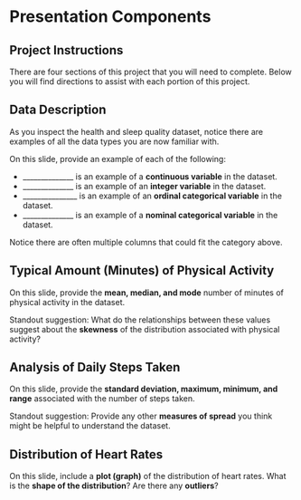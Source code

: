 # Presentation Components

## Project Instructions

There are four sections of this project that you will need to complete. Below you will find directions to assist with each portion of this project.

## Data Description

As you inspect the health and sleep quality dataset, notice there are examples of all the data types you are now familiar with.

On this slide, provide an example of each of the following:

- \_\_\_\_\_\_\_\_\_\_\_\_\_\_ is an example of a **continuous variable** in the dataset.
- \_\_\_\_\_\_\_\_\_\_\_\_\_\_ is an example of an **integer variable** in the dataset.
- \_\_\_\_\_\_\_\_\_\_\_\_\_\_\_ is an example of an **ordinal categorical variable** in the dataset.
- \_\_\_\_\_\_\_\_\_\_\_\_\_\_ is an example of a **nominal categorical variable** in the dataset.

Notice there are often multiple columns that could fit the category above.

## Typical Amount (Minutes) of Physical Activity

On this slide, provide the **mean, median, and mode** number of minutes of physical activity in the dataset.

Standout suggestion: What do the relationships between these values suggest about the **skewness** of the distribution associated with physical activity?

## Analysis of Daily Steps Taken

On this slide, provide the **standard deviation, maximum, minimum, and range** associated with the number of steps taken.

Standout suggestion: Provide any other **measures of spread** you think might be helpful to understand the dataset.

## Distribution of Heart Rates

On this slide, include a **plot (graph)** of the distribution of heart rates. What is the **shape of the distribution**? Are there any **outliers**?